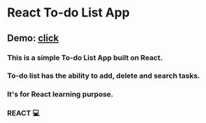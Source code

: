 # React To-do List App

## Demo: [click](https://rejth.github.io/todo-react-app/)

### This is a simple To-do List App built on React. 
### To-do list has the ability to add, delete and search tasks.
### It's for React learning purpose.

### REACT 💻
